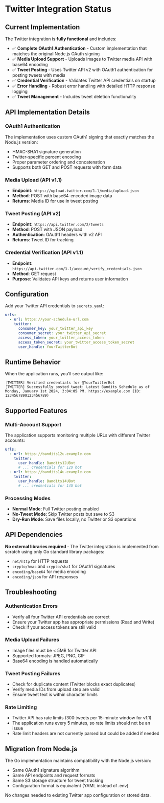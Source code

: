 # Twitter Integration Status

## Current Implementation

The Twitter integration is **fully functional** and includes:

- ✅ **Complete OAuth1 Authentication** - Custom implementation that matches the original Node.js OAuth signing
- ✅ **Media Upload Support** - Uploads images to Twitter media API with base64 encoding
- ✅ **Tweet Posting** - Uses Twitter API v2 with OAuth1 authentication for posting tweets with media
- ✅ **Credential Verification** - Validates Twitter API credentials on startup
- ✅ **Error Handling** - Robust error handling with detailed HTTP response logging
- ✅ **Tweet Management** - Includes tweet deletion functionality

## API Implementation Details

### OAuth1 Authentication
The implementation uses custom OAuth1 signing that exactly matches the Node.js version:
- HMAC-SHA1 signature generation
- Twitter-specific percent encoding
- Proper parameter ordering and concatenation
- Supports both GET and POST requests with form data

### Media Upload (API v1.1)
- **Endpoint**: `https://upload.twitter.com/1.1/media/upload.json`
- **Method**: POST with base64-encoded image data
- **Returns**: Media ID for use in tweet posting

### Tweet Posting (API v2)
- **Endpoint**: `https://api.twitter.com/2/tweets`
- **Method**: POST with JSON payload
- **Authentication**: OAuth1 headers with v2 API
- **Returns**: Tweet ID for tracking

### Credential Verification (API v1.1)
- **Endpoint**: `https://api.twitter.com/1.1/account/verify_credentials.json`
- **Method**: GET request
- **Purpose**: Validates API keys and returns user information

## Configuration

Add your Twitter API credentials to `secrets.yaml`:

```yaml
urls:
  - url: https://your-schedule-url.com
    twitter:
      consumer_key: your_twitter_api_key
      consumer_secret: your_twitter_api_secret
      access_token: your_twitter_access_token
      access_token_secret: your_twitter_access_token_secret
      user_handle: YourTwitterBot
```

## Runtime Behavior

When the application runs, you'll see output like:

```
[TWITTER] Verified credentials for @YourTwitterBot
[TWITTER] Successfully posted tweet: Latest Bandits Schedule as of Monday, January 1st 2024, 3:04:05 PM. https://example.com (ID: 1234567890123456789)
```

## Supported Features

### Multi-Account Support
The application supports monitoring multiple URLs with different Twitter accounts:

```yaml
urls:
  - url: https://bandits12u.example.com
    twitter:
      user_handle: Bandits12UBot
      # ... credentials for 12U bot
  - url: https://bandits14u.example.com  
    twitter:
      user_handle: Bandits14UBot
      # ... credentials for 14U bot
```

### Processing Modes
- **Normal Mode**: Full Twitter posting enabled
- **No-Tweet Mode**: Skip Twitter posts but save to S3
- **Dry-Run Mode**: Save files locally, no Twitter or S3 operations

## API Dependencies

**No external libraries required** - The Twitter integration is implemented from scratch using only Go standard library packages:
- `net/http` for HTTP requests
- `crypto/hmac` and `crypto/sha1` for OAuth1 signatures
- `encoding/base64` for media encoding
- `encoding/json` for API responses

## Troubleshooting

### Authentication Errors
- Verify all four Twitter API credentials are correct
- Ensure your Twitter app has appropriate permissions (Read and Write)
- Check if your access tokens are still valid

### Media Upload Failures
- Image files must be < 5MB for Twitter API
- Supported formats: JPEG, PNG, GIF
- Base64 encoding is handled automatically

### Tweet Posting Failures
- Check for duplicate content (Twitter blocks exact duplicates)
- Verify media IDs from upload step are valid
- Ensure tweet text is within character limits

### Rate Limiting
- Twitter API has rate limits (300 tweets per 15-minute window for v1.1)
- The application runs every 5 minutes, so rate limits should not be an issue
- Rate limit headers are not currently parsed but could be added if needed

## Migration from Node.js

The Go implementation maintains compatibility with the Node.js version:
- Same OAuth1 signature algorithm
- Same API endpoints and request formats  
- Same S3 storage structure for tweet tracking
- Configuration format is equivalent (YAML instead of .env)

No changes needed to existing Twitter app configuration or stored data.